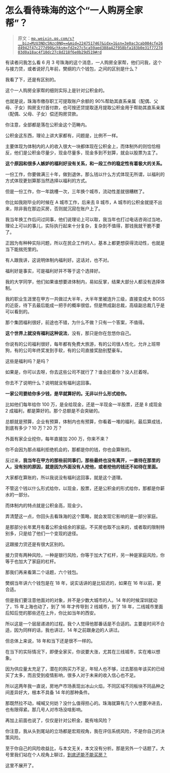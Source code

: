 # 怎么看待珠海的这个“一人购房全家帮”？

> 原文：[`mp.weixin.qq.com/s?__biz=MzU3NDc5Nzc0NQ==&mid=2247517467&idx=1&sn=3e0ac3cab004cfe26d4942f47c277d90&chksm=fd2e27c5ca59aed388a42f958bfa183b0e31f7727d03d0a18ac4f10dc27c8d218f6e0b29d519#rd`](http://mp.weixin.qq.com/s?__biz=MzU3NDc5Nzc0NQ==&mid=2247517467&idx=1&sn=3e0ac3cab004cfe26d4942f47c277d90&chksm=fd2e27c5ca59aed388a42f958bfa183b0e31f7727d03d0a18ac4f10dc27c8d218f6e0b29d519#rd)

有读者问我怎么看 6 月 3 号珠海的这个消息，一人购房全家帮，他们问我，这个与接力贷，或者说好几年前，樊纲的六个钱包，之间的区别是什么？

我看了下，还是有区别的。

这个一人购房全家帮的细则实际上是针对公积金的。

也就是说，珠海市缴存职工可提取账户余额的 90%帮助其直系亲属（配偶、父母、子女）购房支付首付款，也可按还贷提取逐月提取公积金用于帮助其直系亲属（配偶、父母、子女）偿还购房贷款。

你注意，全部都是落在公积金这个范畴内。

公积金这东西，理论上讲大家都有，问题是，比例不一样。

主要体现为体制内的人的收入很大一块都体现在公积金上，而体制外的则恰恰相反，他们是公积金尽量少，现金尽量多，现金多到不划算，就会以股票为主了。

**这个原因和很多人嫉妒的福利好没有关系，和一段工作的稳定性有着极大的关系。** 

一份工作，你要做满三十年，做到退休，那么钱以什么方式体现无所谓，以福利的方式体现更划算那当然选择以福利的方式。

但是一份工作，你一年跳槽一次，三年换个城市，流动性差就很糟糕了。

你比如我刚毕业的时候在 A 城市工作，后来去 B 城市，A 城市的公积金就提不出来，除非我在那边买房，否则就沉寂在账户上了。

我当年换工作后问过同事，他们说理论上可以取，我当年也打过电话咨询过当地，理论上可以的事儿，实际执行起来十分复杂，复杂到不值得，那钱我就干脆不要了。

正因为有种种实际问题，所以在民企工作的人，基本上都更想获得流动性，也就是当下能揣兜里的。

有人跟我讲，这说明体制内福利好。这话对，也不对。

福利好是事实，可是福利好并不等于这个选择好。

我的大学同学，他们如果谁想要进体制内，易如反掌，结果大部分人都没有选择体制。

我的职业生涯里在甲方一共做过大半年，大半年里被连升三级，直接变成大 BOSS 的近臣，待下去最后能成一把手的概率很低，但是熬成副总裁，高级副总裁几乎是可以看到的。

那个集团福利很好，前途也不错，为什么不做？只有一个答案，不值得。

**这个世界上就没有福利这种说法**，没有，那只是你在忽悠你自己。

你说有的公司福利很好，每年都有免费大旅游，有的公司很人性化，允许上班带狗，有的公司年终奖发到手软，有的公司直接奖励别墅豪车。

这些是福利吗？是吗？

如果是，你可以去呀，你去这些公司不就行了？谁会拦着你？没人拦着呀。

你去不了说明什么？说明就没有福利这回事。

**一家公司要给你多少钱，是早就算好的。无非以什么形式给你。** 

比如他们每年给你 100 万，是全给现金，还是一半现金一半股票，还是 8 成现金 2 成福利，都是算好的。那个总额是不会突破的。

总额就是预算，企业有预算，体制内也有预算，你看着一堆的福利，最后算成钱，到底有多少？10 万？20 万？

外面有家企业挖你，每年直接加 200 万，你来不来？

你不会因为那点福利拒绝机会的，那都是你的钱，你也会算账的。

反过来，**我当年在甲方的那些前同事们，那些最终也没有离开，一直待在那里的人，没有别的原因，就是因为外面没有人挖他，或者挖他的钱还不如待在里面。**

大家都在算账的，所以我说没有福利这回事，就是这个道理。

不管这个钱以什么形式给你，以现金，股票，还是公积金的形式给你，那都是你薪水的一部分。

而体制内的特点就是公积金高，现金少。

弄清楚这一点，你回头去看珠海的这个策略，就会发现它影响的是一部分家庭。

是那部分长年累月有着公积金结余的家庭。不买房也取不出来的，或者取的限制特别多，只是给了他们一个变现的途径。

这跟接力贷还是有很大区别的。

接力贷有两种风险，一种是银行风险，你等于加大了杠杆，另一种是家庭风险，你等于也加大了家庭的杠杆。

那我们再来看第二个话题，六个钱包。 

樊纲当年讲六个钱包是在 18 年，说实话讲的是比较迟的，如果在 16 年以前，更合适。 

但是我们要注意他面对的对象，并不是少数大城市的人。14 年的时候深圳就动了，15 年上海也动了，到了 16 年才传导到 2 线城市，到了 18 年，二线城市里面后知后觉的那些还在上升，你比如当年的西安。 

所以这是一个层层递进的过程。我个人觉得他那番话是不合适的。主要是时间不合适，因为同样的话，我也讲过，14 年之前跟身边的人讲过。 

但总体上来说，18 年和当下还是很不一样的。

在当下的实际情况下，即便全家买，你说要大涨，尤其在三线城市，实在难以想象。 

因为供应量太充足了，潜在的购买力不足，年轻人也不够，过去那些年该买的已经买了太多，而且受到疫情影响，很多人对于未来的收入信心也不足。

所以这两年我一直说，房地产市场表现出冰山火焰，不同区域不同板块不同品种之间差异好大，根本不具备 14 年的那种条件。

那既然拉不动，喊喊又何妨？没什么值得担心的。珠海就算有几个人想要冲进去，也有限得紧。那几号人对市场没啥影响。 

再加上前面也说了，仅仅是针对公积金，能有啥风险？ 

你注意，我从头到尾站的立场都是宏观视角，我在评估系统风险，不是你自己的决策风险。

至于你自己的风险收益比，与本文无关，本文没有分析。那是另外一个话题了。大号里我们站在个人视角上聊过，[到底还能不能买房？](http://mp.weixin.qq.com/s?__biz=MzU0MjYwNDU2Mw==&mid=2247505780&idx=1&sn=561c6930742277225231a4608d6e8233&chksm=fb1abb08cc6d321e87b4a6599e9a6d6a28854c81c78ac8a9da6098e64c6c7b39f0421651fc5a&scene=21#wechat_redirect)

这里不展开了。